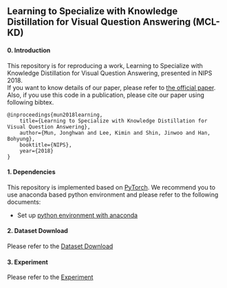 ## Learning to Specialize with Knowledge Distillation for Visual Question Answering (MCL-KD)

#### 0. Introduction
This repository is for reproducing a work, Learning to Specialize with Knowledge Distillation for Visual Question Answering, presented in NIPS 2018. <br />
If you want to know details of our paper, please refer to [the official paper](https://papers.nips.cc/paper/8031-learning-to-specialize-with-knowledge-distillation-for-visual-question-answering.pdf). <br />
Also, if you use this code in a publication, please cite our paper using following bibtex.

```
@inproceedings{mun2018learning,
	title={Learning to Specialize with Knowledge Distillation for Visual Question Answering},
	author={Mun, Jonghwan and Lee, Kimin and Shin, Jinwoo and Han, Bohyung},
	booktitle={NIPS},
	year={2018}
}
```

#### 1. Dependencies
This repository is implemented based on [PyTorch](http://pytorch.org/).
We recommend you to use anaconda based python environment and please refer to the following documents:
  * Set up [python environment with anaconda](doc/anaconda_environment.md)

#### 2. Dataset Download
Please refer to the [Dataset Download](./data/README.md)

#### 3. Experiment
Please refer to the [Experiment](./doc/experiments.md)
